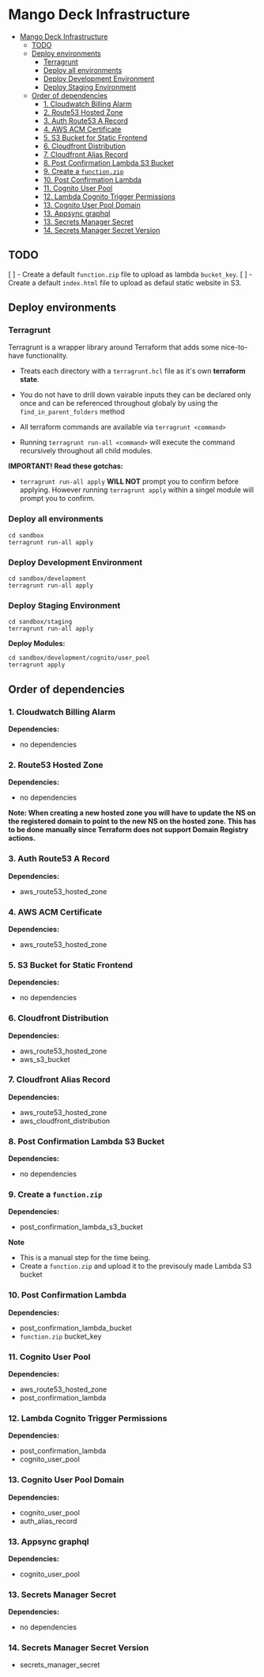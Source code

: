 # Mango Deck Infrastructure

- [Mango Deck Infrastructure](#mango-deck-infrastructure)
  - [TODO](#todo)
  - [Deploy environments](#deploy-environments)
    - [Terragrunt](#terragrunt)
    - [Deploy all environments](#deploy-all-environments)
    - [Deploy Development Environment](#deploy-development-environment)
    - [Deploy Staging Environment](#deploy-staging-environment)
  - [Order of dependencies](#order-of-dependencies)
    - [1. Cloudwatch Billing Alarm](#1-cloudwatch-billing-alarm)
    - [2. Route53 Hosted Zone](#2-route53-hosted-zone)
    - [3. Auth Route53 A Record](#3-auth-route53-a-record)
    - [4. AWS ACM Certificate](#4-aws-acm-certificate)
    - [5. S3 Bucket for Static Frontend](#5-s3-bucket-for-static-frontend)
    - [6. Cloudfront Distribution](#6-cloudfront-distribution)
    - [7. Cloudfront Alias Record](#7-cloudfront-alias-record)
    - [8. Post Confirmation Lambda S3 Bucket](#8-post-confirmation-lambda-s3-bucket)
    - [9. Create a `function.zip`](#9-create-a-functionzip)
    - [10. Post Confirmation Lambda](#10-post-confirmation-lambda)
    - [11. Cognito User Pool](#11-cognito-user-pool)
    - [12. Lambda Cognito Trigger Permissions](#12-lambda-cognito-trigger-permissions)
    - [13. Cognito User Pool Domain](#13-cognito-user-pool-domain)
    - [13. Appsync graphql](#13-appsync-graphql)
    - [13. Secrets Manager Secret](#13-secrets-manager-secret)
    - [14. Secrets Manager Secret Version](#14-secrets-manager-secret-version)

## TODO

[ ] - Create a default `function.zip` file to upload as lambda `bucket_key`.
[ ] - Create a default `index.html` file to upload as defaul static website in S3.

## Deploy environments

### Terragrunt

Terragrunt is a wrapper library around Terraform that adds some nice-to-have functionality.

- Treats each directory with a `terragrunt.hcl` file as it's own **terraform state**.

- You do not have to drill down vairable inputs they can be declared only once and can be referenced throughout globaly by using the `find_in_parent_folders` method
  
- All terraform commands are available via `terragrunt <command>`

- Running `terragrunt run-all <command>` will execute the command recursively throughout all child modules.

**IMPORTANT! Read these gotchas:**

- `terragrunt run-all apply` **WILL NOT** prompt you to confirm before applying. However running `terragrunt apply` within a singel module will prompt you to confirm.


### Deploy all environments

```shell
cd sandbox
terragrunt run-all apply
```

### Deploy Development Environment

```shell
cd sandbox/development
terragrunt run-all apply
```

### Deploy Staging Environment

```shell
cd sandbox/staging
terragrunt run-all apply
```

**Deploy Modules:**

```shell
cd sandbox/development/cognito/user_pool
terragrunt apply
```

## Order of dependencies

### 1. Cloudwatch Billing Alarm

**Dependencies:**

- no dependencies

### 2. Route53 Hosted Zone

**Dependencies:**

- no dependencies

**Note: When creating a new hosted zone you will have to update the NS on the registered domain to point to the new NS on the hosted zone. This has to be done manually since Terraform does not support Domain Registry actions.**

### 3. Auth Route53 A Record

**Dependencies:**

- aws_route53_hosted_zone

### 4. AWS ACM Certificate

**Dependencies:**

- aws_route53_hosted_zone

### 5. S3 Bucket for Static Frontend

**Dependencies:**

- no dependencies

### 6. Cloudfront Distribution

**Dependencies:**

- aws_route53_hosted_zone
- aws_s3_bucket

### 7. Cloudfront Alias Record

**Dependencies:**

- aws_route53_hosted_zone
- aws_cloudfront_distribution

### 8. Post Confirmation Lambda S3 Bucket

**Dependencies:**

- no dependencies

### 9. Create a `function.zip`

**Dependencies:**

- post_confirmation_lambda_s3_bucket

**Note**

- This is a manual step for the time being.
- Create a `function.zip` and upload it to the previsouly made Lambda S3 bucket

### 10. Post Confirmation Lambda

**Dependencies:**

- post_confirmation_lambda_bucket
- `function.zip` bucket_key

### 11. Cognito User Pool

**Dependencies:**

- aws_route53_hosted_zone
- post_confirmation_lambda

### 12. Lambda Cognito Trigger Permissions

**Dependencies:**

- post_confirmation_lambda
- cognito_user_pool

### 13. Cognito User Pool Domain

**Dependencies:**

- cognito_user_pool
- auth_alias_record

### 13. Appsync graphql

**Dependencies:**

- cognito_user_pool
  
### 13. Secrets Manager Secret

**Dependencies:**

- no dependencies

### 14. Secrets Manager Secret Version

- secrets_manager_secret
